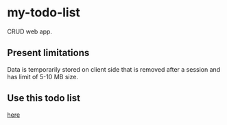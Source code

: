 # my-todo-list
CRUD web app.
## Present limitations
Data is temporarily stored on client side that is removed after a session and has limit of 5-10 MB size.
## Use this todo list 
<a href="https://main--shimmering-travesseiro-62592e.netlify.app/" target="none">here</a>
